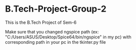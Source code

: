 # B.Tech-Project-Group-2
This is the B.Tech Project of Sem-6 

Make sure that you changed ngspice path (ex: "C:/Users/ASUS/Desktop/Spice64/bin/ngspice" in my pc) with corresponding path in your pc in the tkinter.py file 
